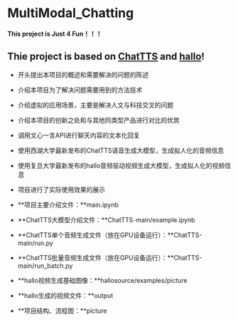 # MultiModal_Chatting

**This project is Just 4 Fun！！！**

Thie project is based on [ChatTTS](https://github.com/2noise/ChatTTS) and [hallo](https://github.com/fudan-generative-vision/hallo)!
---
- 开头提出本项目的概述和需要解决的问题的陈述
- 介绍本项目为了解决问题需要用到的方法技术
- 介绍虚拟的应用场景，主要是解决人文与科技交叉的问题
- 介绍本项目的创新之处和与其他同类型产品进行对比的优势
- 调用文心一言API进行聊天内容的文本化回复
- 使用西湖大学最新发布的ChatTTS语音生成大模型，生成拟人化的音频信息
- 使用复旦大学最新发布的hallo音频驱动视频生成大模型，生成拟人化的视频信息
- 项目进行了实际使用效果的展示

- **项目主要介绍文件：**main.ipynb
- **ChatTTS大模型介绍文件：**ChatTTS-main/example.ipynb
- **ChatTTS单个音频生成文件（放在GPU设备运行）：**ChatTTS-main/run.py
- **ChatTTS批量音频生成文件（放在GPU设备运行）：**ChatTTS-main/run_batch.py
- **hallo视频生成基础图像：**hallosource/examples/picture
- **hallo生成的视频文件：**output
- **项目结构、流程图：**picture
